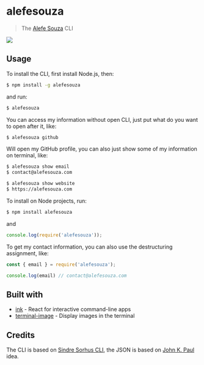 # alefesouza

> The [Alefe Souza](https://alefesouza.com) CLI

![](screenshot.png)

## Usage

To install the CLI, first install Node.js, then:

```bash
$ npm install -g alefesouza
```

and run:

```bash
$ alefesouza
```

You can access my information without open CLI, just put what do you want to open after it, like:

```bash
$ alefesouza github
```

Will open my GitHub profile, you can also just show some of my information on terminal, like:

```bash
$ alefesouza show email
$ contact@alefesouza.com

$ alefesouza show website
$ https://alefesouza.com
```

To install on Node projects, run:

```bash
$ npm install alefesouza
```

and

```js
console.log(require('alefesouza'));
```

To get my contact information, you can also use the destructuring assignment, like:

```js
const { email } = require('alefesouza');

console.log(email) // contact@alefesouza.com
```

## Built with

- [ink](https://github.com/vadimdemedes/ink) - React for interactive command-line apps
- [terminal-image](https://github.com/sindresorhus/terminal-image) - Display images in the terminal

## Credits

The CLI is based on [Sindre Sorhus CLI](https://github.com/sindresorhus/sindresorhus), the JSON is based on [John K. Paul](https://github.com/johnkpaul/johnkpaul) idea.
